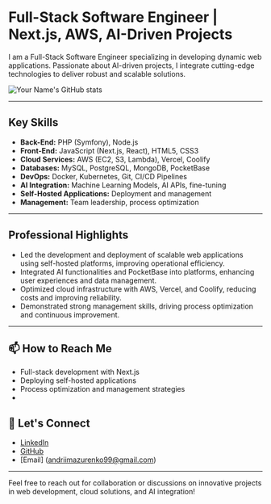 # Full-Stack Software Engineer | Next.js, AWS, AI-Driven Projects

I am a Full-Stack Software Engineer specializing in developing dynamic web applications. Passionate about AI-driven projects, I integrate cutting-edge technologies to deliver robust and scalable solutions.

![Your Name's GitHub stats](https://github-readme-stats.vercel.app/api?username=Ma3uR&show_icons=true&theme=radical)

---

## Key Skills
- **Back-End:** PHP (Symfony), Node.js  
- **Front-End:** JavaScript (Next.js, React), HTML5, CSS3  
- **Cloud Services:** AWS (EC2, S3, Lambda), Vercel, Coolify  
- **Databases:** MySQL, PostgreSQL, MongoDB, PocketBase  
- **DevOps:** Docker, Kubernetes, Git, CI/CD Pipelines  
- **AI Integration:** Machine Learning Models, AI APIs, fine-tuning
- **Self-Hosted Applications:** Deployment and management  
- **Management:** Team leadership, process optimization  

---

## Professional Highlights
- Led the development and deployment of scalable web applications using self-hosted platforms, improving operational efficiency.  
- Integrated AI functionalities and PocketBase into platforms, enhancing user experiences and data management.  
- Optimized cloud infrastructure with AWS, Vercel, and Coolify, reducing costs and improving reliability.  
- Demonstrated strong management skills, driving process optimization and continuous improvement.  

---

## 📫 How to Reach Me
- Full-stack development with Next.js
- Deploying self-hosted applications
- Process optimization and management strategies
- 

## 🤝 Let's Connect
- [LinkedIn](https://www.linkedin.com/in/andrii-mazurenko-8868181b2/)
- [GitHub](https://github.com/Ma3uR)
- [Email] (andriimazurenko99@gmail.com)

---

Feel free to reach out for collaboration or discussions on innovative projects in web development, cloud solutions, and AI integration!
